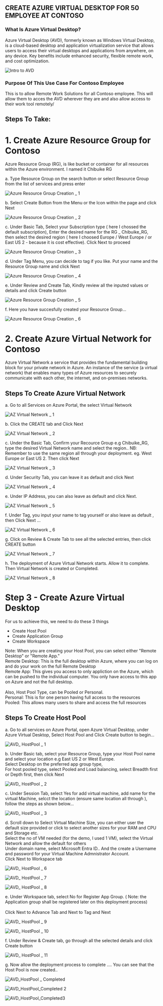 ## CREATE AZURE VIRTUAL DESKTOP FOR 50 EMPLOYEE AT CONTOSO

### What Is Azure Virtual Desktop?
Azure Virtual Desktop (AVD), formerly known as Windows Virtual Desktop, is a cloud-based desktop and application virtualization service that allows users to access their virtual desktops and applications from anywhere, on any device. Key benefits include enhanced security, flexible remote work, and cost optimization.

![Intro to AVD](https://github.com/user-attachments/assets/e2826460-c50e-4247-807d-265053b98513)

### Purpose Of This Use Case For Contoso Employee
This is to allow Remote Work Solutions for all Contoso employee. This will allow them to acces the AVD wherever they are and also allow access to their work tool remotely/

## Steps To Take:
# 1. Create Azure Resource Group for Contoso
Azure Resource Group (RG), is like bucket or container for all resources within the Azure environment. I named it Chibuike RG 

a. Type Resource Group on the search button or select Resource Group from the list of services and press enter 

![Azure Resource Group Creation  _ 1](https://github.com/user-attachments/assets/0b5638fe-3520-4add-9efe-bcaf2c72c95d)

b. Select Create Button from the Menu or the Icon within the page and click Next

![Azure Resource Group Creation  _ 2](https://github.com/user-attachments/assets/bd6dae10-3cc0-4742-8ebb-c3c398ff4e32)


c.  Under Basic Tab, Select your Subscription type ( here I chossed the default subscription), Enter the desired name for the RG _ Chibuike_RG, then select the desired region ( here I choosed Europe / West Europe / or East US 2 - because it is cost effective). Click Next to proceed

![Azure Resource Group Creation  _ 3](https://github.com/user-attachments/assets/d52b9400-18e6-4525-bcc3-4c524ccebc91)

d. Under Tag Menu, you can decide to tag if you like. Put your name and the Resource Group name and click Next 

![Azure Resource Group Creation  _ 4](https://github.com/user-attachments/assets/0af77641-d665-47cb-b7a1-e163c9e424eb)

e. Under Review and Create Tab, Kindly review all the inputed values or details and click Create button

![Azure Resource Group Creation  _ 5](https://github.com/user-attachments/assets/13b121fd-2481-4e81-ba75-b50dab2d9a4f)

f. Here you have succesfully created your Resource Group... 

![Azure Resource Group Creation  _ 6](https://github.com/user-attachments/assets/3e28bdc3-3f69-4ef4-909e-69ff199dea5b)


# 2. Create Azure Virtual Network for Contoso
Azure Virtual Network a service that provides the fundamental building block for your private network in Azure. An instance of the service (a virtual network)  that enables many types of Azure resources to securely communicate with each other, the internet, and on-premises networks.

## Steps To Create Azure Virtual Network

a.  Go to all Services on Azure Portal, the select Virtual Network 

![AZ Virtual Network _ 1](https://github.com/user-attachments/assets/15f9be21-51d6-417e-9c6f-4729c46dc476)


b.  Click the CREATE tab and Click Next 

![AZ Virtual Network _ 2](https://github.com/user-attachments/assets/2c58bb86-b78f-4ef8-aebb-171f256b4eeb)


c.   Under the Basic Tab, Confirm your Recource Group e.g Chibuike_RG, type the desired Virtual Network name and select the region..
NB: Remember to use the same region all through your deployment. eg. West Europe or East US 2. Then click Next

![AZ Virtual Network _ 3](https://github.com/user-attachments/assets/0b28252b-f308-4677-9443-7969238b2b50)


d.   Under Security Tab, you can leave it as default and click Next 

![AZ Virtual Network _ 4](https://github.com/user-attachments/assets/15a673fb-2c4c-44a7-adf8-6a92677d62ec)


e.   Under IP Address, you can also leave as default and click Next.

![AZ Virtual Network _ 5](https://github.com/user-attachments/assets/a4cf268f-eefb-4176-b774-3aa169f527c5)


f.   Under Tag, you input your name to tag yourself or also leave as default , then Click Next ...

![AZ Virtual Network _ 6](https://github.com/user-attachments/assets/a40fc928-c57c-4a20-bba1-55c6436a1a55)


g.   Click on Review & Create Tab to see all the selected entries, then click CREATE button 

![AZ Virtual Network _ 7](https://github.com/user-attachments/assets/a8a8c43e-f1d0-46e8-b09e-523b9d5fb467)


h.   The deployment of Azure Virtual Network starts. Allow it to complete. Then Virtual Network is created or Completed.

![AZ Virtual Network _ 8](https://github.com/user-attachments/assets/a3eecbee-244c-42c3-bc69-2b12b40b169d)


# Step 3 - Create Azure Virtual Desktop

For us to achieve this, we need to do these 3 things
* Create Host Pool
* Create Application Group
* Create Workspace

Note: When you are creating your Host Pool, you can select either "Remote Desktop" or "Remote App."
<br/> Remote Desktop: This is the full desktop within Azure, where you can log on and do your work on the full Remote Desktop
<br/> Remote App: This gives you access to only appliction on the Azure, which can be pushed to the individual computer. You only have access to this app on Azure and not the full desktop. 
<br/> 
<br/> Also, Host Pool Type, can be Pooled or Personal. 
<br/> Personal: This is for one person having full access to the resources 
<br/> Pooled: This allows many users to share and access the full resources 


## Steps To Create Host Pool

a.    Go to all services on Azure Portal, open Azure Virtual Desktop, under Azure Virtual Desktop, Select Host Pool and Click Create button to begin...

![AVD_ HostPool _ 1](https://github.com/user-attachments/assets/9f281398-d17a-41ca-9bbb-167e7a4975fe)


b.    Under Basic tab, select your Resource Group, type your Host Pool name and select your location e.g East US 2 or West Europe. <br/> Select Desktop on the preferred app group type, <br/> For host pooled type, select Pooled and Load balancing, select Breadth first or Depth first, then click Next

![AVD_ HostPool _ 2](https://github.com/user-attachments/assets/acea3c82-a796-4262-bc41-afbe03d8a524)


c.     Under Session Tab, select Yes  for add virtual machine, add name for the virtual Machine, selcct the location (ensure same location all through ), follow the steps as shown below... 

![AVD_ HostPool _ 3](https://github.com/user-attachments/assets/c0f3301a-bdbe-4470-a2af-01b717ee3744)



d.      Scroll down to Select Virtual Machine Size, you can either user the default size provided or click to select another sizes for your RAM and CPU and Storage etc. 
        <br/> Select the no of VM needed (for the demo, I used 1 VM), select the Virtual Network and allow the default for others 
        <br/> Under domain name, select Microsoft Entra ID.. And the create a Username and password for your Virtual Machine Admnistrator Account.
        <br/> Click Next to Workspace tab

![AVD_ HostPool _ 6](https://github.com/user-attachments/assets/47215d8e-149a-49f3-bc08-102146947505)


![AVD_ HostPool _ 7](https://github.com/user-attachments/assets/299f0c9b-6588-481b-9fcf-4881c777d2c7)


![AVD_ HostPool _ 8](https://github.com/user-attachments/assets/1393be67-519e-4fa8-8cc2-8c94d9632c27)



e.      Under Workspace tab, select No for Register App Group. ( Note: the Application group shall be registered later on this deployment process)  
        <br/> Click Next to Advance Tab and Next to Tag and Next 


![AVD_ HostPool _ 9](https://github.com/user-attachments/assets/4ac19ae8-8308-4743-8f39-b49bbd012f73)


![AVD_ HostPool _ 10](https://github.com/user-attachments/assets/853939dd-c02f-4d72-879a-8451c6421821)



f.     Under Review & Create tab, go through all the selected details and click Create button 

![AVD_ HostPool _ 11](https://github.com/user-attachments/assets/fcf0b69a-634c-493d-90a1-e9e7581f8770)


g.    Now allow the deployment process to complete .... You can see that the Host Pool is now created..


![AVD_HostPool _ Completed](https://github.com/user-attachments/assets/121720be-c04a-4c15-a70a-e4259200becb)


![AVD_HostPool_Completed 2](https://github.com/user-attachments/assets/c59c5450-fd87-4688-a87c-147fd5e5d15e)


![AVD_HostPool_Completed3](https://github.com/user-attachments/assets/b2e7c78a-0266-4845-a33f-35a0a97bd7f8)






















































